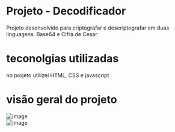 # Projeto - Decodificador
Projeto desenvolvido para criptografar e descriptografar em duas linguagens. Base64 e Cifra de Cesar.

# teconolgias utilizadas 
no projeto utilizei HTML, CSS e javascript

# visão geral do projeto
![image](https://user-images.githubusercontent.com/114154174/200689559-c3858c2c-7292-4edc-bd5b-d06063cf0206.png)
<br>
![image](https://user-images.githubusercontent.com/114154174/200689477-31561a0b-7206-4195-861f-99b5737b0f7b.png)

